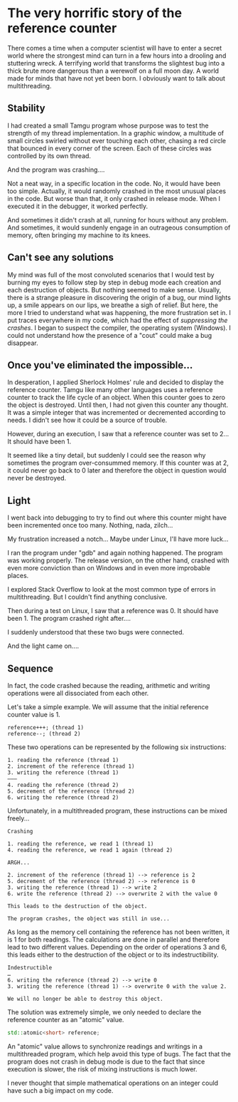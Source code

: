 # The very horrific story of the reference counter

There comes a time when a computer scientist will have to enter a secret world where the strongest mind can turn in a few hours into a drooling and stuttering wreck. A terrifying world that transforms the slightest bug into a thick brute more dangerous than a werewolf on a full moon day. A world made for minds that have not yet been born. I obviously want to talk about multithreading. 

## Stability

I had created a small Tamgu program whose purpose was to test the strength of my thread implementation. In a graphic window, a multitude of small circles swirled without ever touching each other, chasing a red circle that bounced in every corner of the screen. Each of these circles was controlled by its own thread. 

And the program was crashing....

Not a neat way, in a specific location in the code. No, it would have been too simple. Actually, it would randomly crashed in the most unusual places in the code. But worse than that, it only crashed in release mode. When I executed it in the debugger, it worked perfectly. 

And sometimes it didn't crash at all, running for hours without any problem. And sometimes, it would sundenly engage in an outrageous consumption of memory, often bringing my machine to its knees.

## Can't see any solutions

My mind was full of the most convoluted scenarios that I would test by burning my eyes to follow step by step in debug mode each creation and each destruction of objects. But nothing seemed to make sense. Usually, there is a strange pleasure in discovering the origin of a bug, our mind lights up, a smile appears on our lips, we breathe a sigh of relief. But here, the more I tried to understand what was happening, the more frustration set in. I put traces everywhere in my code, which had the effect of _suppressing the crashes_. I began to suspect the compiler, the operating system (Windows). I could not understand how the presence of a "cout" could make a bug disappear. 

## Once you've eliminated the impossible...

In desperation, I applied Sherlock Holmes' rule and decided to display the reference counter. Tamgu like many other languages uses a reference counter to track the life cycle of an object. When this counter goes to zero the object is destroyed. Until then, I had not given this counter any thought. It was a simple integer that was incremented or decremented according to needs. I didn't see how it could be a source of trouble.

However, during an execution, I saw that a reference counter was set to 2... It should have been 1.

It seemed like a tiny detail, but suddenly I could see the reason why sometimes the program over-consummed memory. If this counter was at 2, it could never go back to 0 later and therefore the object in question would never be destroyed.

## Light

I went back into debugging to try to find out where this counter might have been incremented once too many. Nothing, nada, zilch...

My frustration increased a notch... Maybe under Linux, I'll have more luck... 

I ran the program under "gdb" and again nothing happened. The program was working properly. The release version, on the other hand, crashed with even more conviction than on Windows and in even more improbable places.

I explored Stack Overflow to look at the most common type of errors in multithreading.  But I couldn't find anything conclusive.

Then during a test on Linux, I saw that a reference was 0. It should have been 1.
The program crashed right after....

I suddenly understood that these two bugs were connected. 

And the light came on....

## Sequence

In fact, the code crashed because the reading, arithmetic and writing operations were all dissociated from each other.

Let's take a simple example. We will assume that the initial reference counter value is 1.

```
reference+++; (thread 1)
reference--; (thread 2)
```

These two operations can be represented by the following six instructions:

```
1. reading the reference (thread 1)
2. increment of the reference (thread 1)
3. writing the reference (thread 1)
———
4. reading the reference (thread 2)
5. decrement of the reference (thread 2)
6. writing the reference (thread 2) 
```

Unfortunately, in a multithreaded program, these instructions can be mixed freely...

```
Crashing

1. reading the reference, we read 1 (thread 1)
4. reading the reference, we read 1 again (thread 2)

ARGH...

2. increment of the reference (thread 1) --> reference is 2
5. decrement of the reference (thread 2) --> reference is 0
3. writing the reference (thread 1) --> write 2
6. write the reference (thread 2) --> overwrite 2 with the value 0

This leads to the destruction of the object.

The program crashes, the object was still in use...
```

As long as the memory cell containing the reference has not been written, it is 1 for both readings. The calculations are done in parallel and therefore lead to two different values. Depending on the order of operations 3 and 6, this leads either to the destruction of the object or to its indestructibility.

```
Indestructible
…
6. writing the reference (thread 2) --> write 0
3. writing the reference (thread 1) --> overwrite 0 with the value 2.

We will no longer be able to destroy this object.
```

The solution was extremely simple, we only needed to declare the reference counter as an "atomic" value.

```C++
std::atomic<short> reference;
```

An "atomic" value allows to synchronize readings and writings in a multithreaded program, which help avoid this type of bugs. The fact that the program does not crash in debug mode is due to the fact that since execution is slower, the risk of mixing instructions is much lower. 

I never thought that simple mathematical operations on an integer could have such a big impact on my code.
